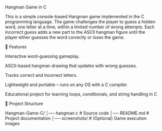 Hangman Game in C

This is a simple console-based Hangman game implemented in the C programming language.
The game challenges the player to guess a hidden word, one letter at a time, within a limited number of wrong attempts. Each incorrect guess adds a new part to the ASCII hangman figure until the player either guesses the word correctly or loses the game.

📌 Features

Interactive word-guessing gameplay.

ASCII-based hangman drawing that updates with wrong guesses.

Tracks correct and incorrect letters.

Lightweight and portable – runs on any OS with a C compiler.

Educational project for learning loops, conditionals, and string handling in C

📂 Project Structure

Hangman-Game-C/
│── hangman.c        # Source code
│── README.md        # Project documentation
│── screenshots/     # (Optional) Game execution images


